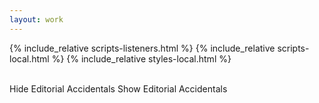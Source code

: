 ```yaml
---
layout: work
---
```


{% include_relative scripts-listeners.html %}
{% include_relative scripts-local.html %}
{% include_relative styles-local.html %}

<div id="work-info"></div>

<br>

<div id="accidentalSelect">
<span onclick="displayNoAccidentals()" class="button">Hide Editorial Accidentals</span>
<span onclick="displayAccidentals()" class="button hidden">Show Editorial Accidentals</span>
</div>

<script type="text/x-humdrum" id="my-score"></script>

<div id="work-footer"></div>


